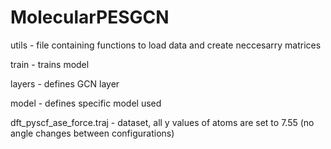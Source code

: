 # MolecularPESGCN
utils - file containing functions to load data and create neccesarry matrices

train - trains model

layers - defines GCN layer

model - defines specific model used

dft_pyscf_ase_force.traj - dataset, all y values of atoms are set to 7.55 (no angle changes between configurations)
